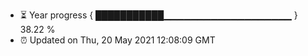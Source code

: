 - ⏳ Year progress { ███████████▁▁▁▁▁▁▁▁▁▁▁▁▁▁▁▁▁▁▁ } 38.22 %
- ⏰ Updated on Thu, 20 May 2021 12:08:09 GMT

